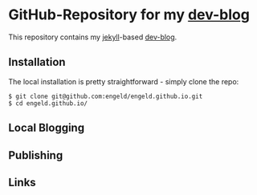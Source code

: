 GitHub-Repository for my [dev-blog](https://engeld.github.io)
=============================================================
This repository contains my [jekyll](http://jekyllrb.com/)-based [dev-blog](https://engeld.github.io).

Installation
------------
The local installation is pretty straightforward - simply clone the repo:

    $ git clone git@github.com:engeld/engeld.github.io.git
    $ cd engeld.github.io/
    
Local Blogging
--------------


Publishing
----------


Links
-----

